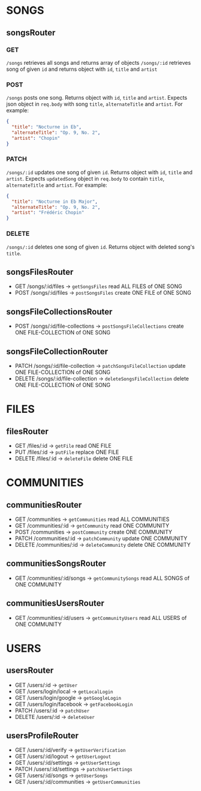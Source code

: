 # SONGS

## songsRouter

### GET

`/songs` retrieves all songs and returns array of objects
`/songs/:id` retrieves song of given `id` and returns object with `id`, `title` and `artist`

### POST

`/songs` posts one song. Returns object with `id`, `title` and `artist`. Expects json object in `req.body` with song `title`, `alternateTitle` and `artist`. For example:

```json
{
  "title": "Nocturne in Eb",
  "alternateTitle": "Op. 9, No. 2",
  "artist": "Chopin"
}
```

### PATCH

`/songs/:id` updates one song of given `id`. Returns object with `id`, `title` and `artist`. Expects `updatedSong` object in `req.body` to contain `title`, `alternateTitle` and `artist`. For example:

```json
{
  "title": "Nocturne in Eb Major",
  "alternateTitle": "Op. 9, No. 2",
  "artist": "Frédéric Chopin"
}
```

### DELETE

`/songs/:id` deletes one song of given `id`. Returns object with deleted song's `title`.

## songsFilesRouter

- GET /songs/:id/files -> `getSongsFiles` read ALL FILES of ONE SONG
- POST /songs/:id/files -> `postSongsFiles` create ONE FILE of ONE SONG

## songsFileCollectionsRouter

- POST /songs/:id/file-collections -> `postSongsFileCollections` create ONE FILE-COLLECTION of ONE SONG

## songsFileCollectionRouter

- PATCH /songs/:id/file-collection -> `patchSongsFileCollection` update ONE FILE-COLLECTION of ONE SONG
- DELETE /songs/:id/file-collection -> `deleteSongsFileCollection` delete ONE FILE-COLLECTION of ONE SONG

# FILES

## filesRouter

- GET /files/:id -> `getFile` read ONE FILE
- PUT /files/:id -> `putFile` replace ONE FILE
- DELETE /files/:id -> `deleteFile` delete ONE FILE

# COMMUNITIES

## communitiesRouter

- GET /communities -> `getCommunities` read ALL COMMUNITIES
- GET /communities/:id -> `getCommunity` read ONE COMMUNITY
- POST /communities -> `postCommunity` create ONE COMMUNITY
- PATCH /communities/:id -> `patchCommunity` update ONE COMMUNITY
- DELETE /communities/:id -> `deleteCommunity` delete ONE COMMUNITY

## communitiesSongsRouter

- GET /communities/:id/songs -> `getCommunitySongs` read ALL SONGS of ONE COMMUNITY

## communitiesUsersRouter

- GET /communities/:id/users -> `getCommunityUsers` read ALL USERS of ONE COMMUNITY

# USERS

## usersRouter

- GET /users/:id -> `getUser`
- GET /users/login/local -> `getLocalLogin`
- GET /users/login/google -> `getGoogleLogin`
- GET /users/login/facebook -> `getFacebookLogin`
- PATCH /users/:id -> `patchUser`
- DELETE /users/:id -> `deleteUser`

## usersProfileRouter

- GET /users/:id/verify -> `getUserVerification`
- GET /users/:id/logout -> `getUserLogout`
- GET /users/:id/settings -> `getUserSettings`
- PATCH /users/:id/settings -> `patchUserSettings`
- GET /users/:id/songs -> `getUserSongs`
- GET /users/:id/communities -> `getUserCommunities`
